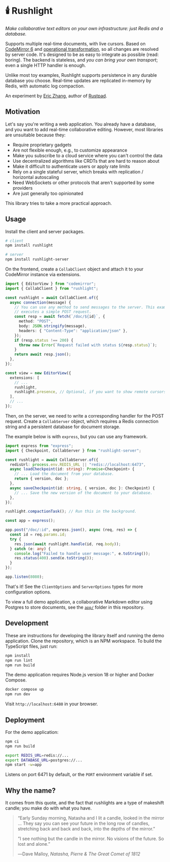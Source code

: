 # 🕯️ Rushlight

_Make collaborative text editors on your own infrastructure: just Redis and a
database._

Supports multiple real-time documents, with live cursors. Based on
[CodeMirror 6](https://codemirror.net/) and
[operational transformation](https://codemirror.net/examples/collab/), so all
changes are resolved by server code. It's designed to be as easy to integrate as
possible (read: boring). The backend is stateless, and _you can bring your own
transport_; even a single HTTP handler is enough.

Unlike most toy examples, Rushlight supports persistence in any durable database
you choose. Real-time updates are replicated in-memory by Redis, with automatic
log compaction.

An experiment by [Eric Zhang](https://www.ekzhang.com/), author of
[Rustpad](https://github.com/ekzhang/rustpad).

## Motivation

Let's say you're writing a web application. You already have a database, and you
want to add real-time collaborative editing. However, most libraries are
unsuitable because they:

- Require proprietary gadgets
- Are not flexible enough, e.g., to customize appearance
- Make you subscribe to a cloud service where you can't control the data
- Use decentralized algorithms like CRDTs that are hard to reason about
- Make it difficult to authenticate users or apply rate limits
- Rely on a single stateful server, which breaks with replication / horizontal
  autoscaling
- Need WebSockets or other protocols that aren't supported by some providers
- Are just generally too opinionated

This library tries to take a more practical approach.

## Usage

Install the client and server packages.

```bash
# client
npm install rushlight

# server
npm install rushlight-server
```

On the frontend, create a `CollabClient` object and attach it to your CodeMirror
instance via extensions.

```ts
import { EditorView } from "codemirror";
import { CollabClient } from "rushlight";

const rushlight = await CollabClient.of({
  async connection(message) {
    // You can use any method to send messages to the server. This example
    // executes a simple POST request.
    const resp = await fetch(`/doc/${id}`, {
      method: "POST",
      body: JSON.stringify(message),
      headers: { "Content-Type": "application/json" },
    });
    if (resp.status !== 200) {
      throw new Error(`Request failed with status ${resp.status}`);
    }
    return await resp.json();
  },
});

const view = new EditorView({
  extensions: [
    // ...
    rushlight,
    rushlight.presence, // Optional, if you want to show remote cursors.
  ],
  // ...
});
```

Then, on the server, we need to write a corresponding handler for the POST
request. Create a `CollabServer` object, which requires a Redis connection
string and a persistent database for document storage.

The example below is with `express`, but you can use any framework.

```ts
import express from "express";
import { Checkpoint, CollabServer } from "rushlight-server";

const rushlight = await CollabServer.of({
  redisUrl: process.env.REDIS_URL || "redis://localhost:6473",
  async loadCheckpoint(id: string): Promise<Checkpoint> {
    // ... Load the document from your database.
    return { version, doc };
  },
  async saveCheckpoint(id: string, { version, doc }: Checkpoint) {
    // ... Save the new version of the document to your database.
  },
});

rushlight.compactionTask(); // Run this in the background.

const app = express();

app.post("/doc/:id", express.json(), async (req, res) => {
  const id = req.params.id;
  try {
    res.json(await rushlight.handle(id, req.body));
  } catch (e: any) {
    console.log("Failed to handle user message:", e.toString());
    res.status(400).send(e.toString());
  }
});

app.listen(8080);
```

That's it! See the `ClientOptions` and `ServerOptions` types for more
configuration options.

To view a full demo application, a collaborative Markdown editor using Postgres
to store documents, see the [`app/`](app/) folder in this repository.

## Development

These are instructions for developing the library itself and running the demo
application. Clone the repository, which is an NPM workspace. To build the
TypeScript files, just run:

```bash
npm install
npm run lint
npm run build
```

The demo application requires Node.js version 18 or higher and Docker Compose.

```bash
docker compose up
npm run dev
```

Visit `http://localhost:6480` in your browser.

## Deployment

For the demo application:

```bash
npm ci
npm run build

export REDIS_URL=redis://...
export DATABASE_URL=postgres://...
npm start -w=app
```

Listens on port 6471 by default, or the `PORT` environment variable if set.

## Why the name?

It comes from this quote, and the fact that rushlights are a type of makeshift
candle; you make do with what you have.

> “Early Sunday morning, Natasha and I lit a candle, looked in the mirror … They
> say you can see your future in the long row of candles, stretching back and
> back and back, into the depths of the mirror.”
>
> ”I see nothing but the candle in the mirror. No visions of the future. So lost
> and alone.”
>
> ―Dave Malloy, _Natasha, Pierre & The Great Comet of 1812_
